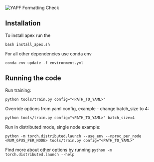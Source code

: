 ![YAPF Formatting Check](https://github.com/Maastro-CDS-Imaging-Group/midaGAN/workflows/YAPF%20Formatting%20Check/badge.svg)



## Installation
To install apex run the 
```
bash install_apex.sh
```

For all other dependencies use conda env 
```
conda env update -f environment.yml
```



## Running the code

Run training:
```
python tools/train.py config="<PATH_TO_YAML>" 
```

Override options from yaml config, example - change batch_size to 4:
```
python tools/train.py config="<PATH_TO_YAML>" batch_size=4
```

Run in distributed mode, single node example:
```
python -m torch.distributed.launch --use_env --nproc_per_node <NUM_GPUS_PER_NODE> tools/train.py config="<PATH_TO_YAML>"
```
Find more about other options by running `python -m torch.distributed.launch --help`
